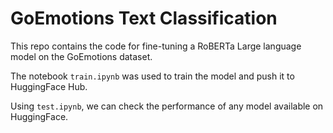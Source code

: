 # GoEmotions Text Classification

This repo contains the code for fine-tuning a RoBERTa Large language model on the GoEmotions dataset.

The notebook `train.ipynb` was used to train the model and push it to HuggingFace Hub.

Using `test.ipynb`, we can check the performance of any model available on HuggingFace.
